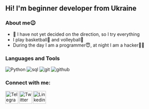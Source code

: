 ## Hi! I'm beginner developer from Ukraine
### About me:wink:
- :zany_face: I have not yet decided on the direction, so I try everything
- I play basketball:basketball: and volleyball:volleyball:
- During the day I am a programmer:innocent:, at night I am a hacker:man_technologist:

### Languages and Tools
![Python](https://img.shields.io/badge/-Python-FFD700?style=for-the-badge&logo=python)
![sql](https://img.shields.io/badge/-SQL-00AE68?style=for-the-badge)
![git](https://img.shields.io/badge/-Git-231F29?style=for-the-badge&logo=git)
![github](https://img.shields.io/badge/-GitHub-FF5600?style=for-the-badge&logo=github)
### Connect with me:
[<img align = "left" alt = "Telegram" width  = "40px" src = "https://www.flaticon.com/svg/vstatic/svg/2111/2111710.svg?token=exp=1618210897~hmac=cd1774aa410735efd9e91d76c5d356c8">][telegram]
[<img align = "left" alt = "Twitter" width  = "40px" src = "https://www.flaticon.com/svg/vstatic/svg/1384/1384017.svg?token=exp=1618210968~hmac=ed68986e97c6534b4b7dc99b6f470421">][twitter]
[<img align = "left" alt = "Linkedin" width  = "40px" src = "https://www.flaticon.com/svg/vstatic/svg/1384/1384014.svg?token=exp=1618211021~hmac=28e2e9c66f8858eefc5f21e75e9210e9">][Linkedin]

[telegram]: https://t.me/slbdnwork
[twitter]: https://twitter.com/voslobodan
[Linkedin]: https://www.linkedin.com/login/ru
